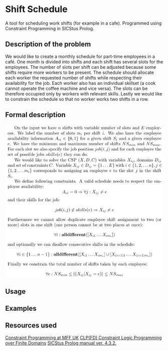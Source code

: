 # Shift Schedule
A tool for scheduling work shifts (for example in a cafe). Programmed using Constraint Programming in SICStus Prolog. 

## Description of the problem

We would like to create a monthly schedule for part-time employees in a café. One month is divided into shifts and each shift has several slots for the employees. The number of slots per shift can be adjusted because some shifts require more workers to be present. The schedule should allocate each worker the requested number of shifts while respecting their availability for the job. Each worker also has an individual skillset (a cook cannot operate the coffee machine and vice versa). The slots can be therefore occupied only by workers with relevant skills. Lastly we would like to constrain the schedule so that no worker works two shifts in a row.

## Formal description
![Formal description in LaTeX](./formal_description.jpeg)
## Usage

## Examples

## Resources used

[Constraint Programming at MFF UK](http://ktiml.mff.cuni.cz/~bartak/podminky)
[CLP(FD) Constraint Logic Programming over Finite Domains](http://www.pathwayslms.com/swipltuts/clpfd/clpfd.html)
[SICStus Prolog manual ver. 4.3.2.](https://sicstus.sics.se/sicstus/docs/4.3.2/html/sicstus/)
